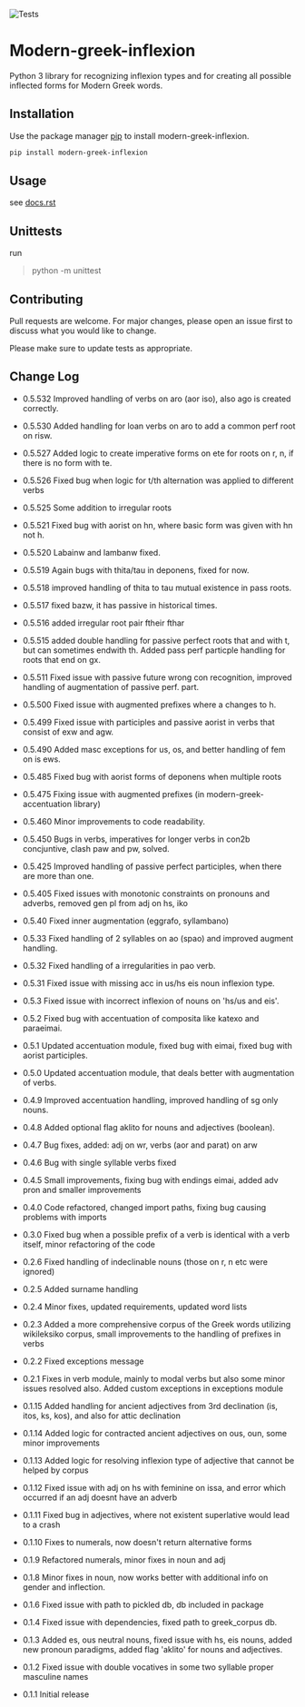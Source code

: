 ![Tests](https://github.com/PicusZeus/modern-greek-inflexion/actions/workflows/tests.yml/badge.svg)
 

# Modern-greek-inflexion

Python 3 library for recognizing inflexion types and for creating all possible inflected forms for Modern Greek words.

## Installation

Use the package manager [pip](https://pip.pypa.io/en/stable/) to install modern-greek-inflexion.

```bash
pip install modern-greek-inflexion
```

## Usage

see [docs.rst](https://github.com/PicusZeus/modern_greek_inflexion/blob/master/docs.rst)

## Unittests
run 
>python -m unittest

## Contributing
Pull requests are welcome. For major changes, please open an issue first to discuss what you would like to change.

Please make sure to update tests as appropriate.

## Change Log
 * 0.5.532 Improved handling of verbs on aro (aor iso), also ago is created correctly.
 * 0.5.530 Added handling for loan verbs on aro to add a common perf root on risw.
 * 0.5.527 Added logic to create imperative forms on ete for roots on r, n, if there is no form with te.
 * 0.5.526 Fixed bug when logic for t/th alternation was applied to different verbs
 * 0.5.525 Some addition to irregular roots
 * 0.5.521 Fixed bug with aorist on hn, where basic form was given with hn not h.
 * 0.5.520 Labainw and lambanw fixed.
 * 0.5.519 Again bugs with thita/tau in deponens, fixed for now.
 * 0.5.518 improved handling of thita to tau mutual existence in pass roots. 
 * 0.5.517 fixed bazw, it has passive in historical times.
 * 0.5.516 added irregular root pair ftheir fthar
 * 0.5.515 added double handling for passive perfect roots that and with t, but can sometimes endwith th. Added pass perf particple handling for roots that end on gx.
 * 0.5.511 Fixed issue with passive future wrong con recognition, improved handling of augmentation of passive perf. part.
 * 0.5.500 Fixed issue with augmented prefixes where a changes to h.
 * 0.5.499 Fixed issue with participles and passive aorist in verbs that consist of exw and agw.
 * 0.5.490 Added masc exceptions for us, os, and better handling of fem on is ews.
 * 0.5.485 Fixed bug with aorist forms of deponens when multiple roots
 * 0.5.475 Fixing issue with augmented prefixes (in modern-greek-accentuation library)
 * 0.5.460 Minor improvements to code readability.
 * 0.5.450 Bugs in verbs, imperatives for longer verbs in con2b concjuntive, clash paw and pw, solved.
 * 0.5.425 Improved handling of passive perfect participles, when there are more than one.
 * 0.5.405 Fixed issues with monotonic constraints on pronouns and adverbs, removed gen pl from adj on hs, iko
 * 0.5.40 Fixed inner augmentation (eggrafo, syllambano)
 * 0.5.33 Fixed handling of 2 syllables on ao (spao) and improved augment handling.
 * 0.5.32 Fixed handling of a irregularities in pao verb.
 * 0.5.31 Fixed issue with missing acc in us/hs eis noun inflexion type.
 * 0.5.3 Fixed issue with incorrect inflexion of nouns on 'hs/us and eis'.
 * 0.5.2 Fixed bug with accentuation of composita like katexo and paraeimai.
 * 0.5.1 Updated accentuation module, fixed bug with eimai, fixed bug with aorist participles.
 * 0.5.0 Updated accentuation module, that deals better with augmentation of verbs.
 * 0.4.9 Improved accentuation handling, improved handling of sg only nouns.
 * 0.4.8 Added optional flag aklito for nouns and adjectives (boolean).
 * 0.4.7 Bug fixes, added: adj on wr, verbs (aor and parat) on arw
 * 0.4.6 Bug with single syllable verbs fixed
 * 0.4.5 Small improvements, fixing bug with endings eimai, added adv pron and smaller improvements
 * 0.4.0 Code refactored, changed import paths, fixing bug causing problems with imports
 * 0.3.0 Fixed bug when a possible prefix of a verb is identical with a verb itself, minor refactoring of the code
 * 0.2.6 Fixed handling of indeclinable nouns (those on r, n etc were ignored)
 * 0.2.5 Added surname handling
 * 0.2.4 Minor fixes, updated requirements, updated word lists
 * 0.2.3 Added a more comprehensive corpus of the Greek words utilizing wikileksiko corpus, small improvements to the handling of prefixes in verbs
 * 0.2.2 Fixed exceptions message
 * 0.2.1 Fixes in verb module, mainly to modal verbs but also some minor issues resolved also. Added custom exceptions in exceptions module

 * 0.1.15 Added handling for ancient adjectives from 3rd declination (is, itos, ks, kos), and also for attic declination
 * 0.1.14 Added logic for contracted ancient adjectives on ous, oun, some minor improvements
 * 0.1.13 Added logic for resolving inflexion type of adjective that cannot be helped by corpus
 * 0.1.12 Fixed issue with adj on hs with feminine on issa, and error which occurred if an adj doesnt have an adverb
 * 0.1.11 Fixed bug in adjectives, where not existent superlative would lead to a crash
 * 0.1.10 Fixes to numerals, now doesn't return alternative forms
 * 0.1.9 Refactored numerals, minor fixes in noun and adj
 * 0.1.8 Minor fixes in noun, now works better with additional info on gender and inflection.
 * 0.1.6 Fixed issue with path to pickled db, db included in package
 * 0.1.4 Fixed issue with dependencies, fixed path to greek_corpus db.
 * 0.1.3 Added es, ous neutral nouns, fixed issue with hs, eis nouns, added new pronoun paradigms, added flag 'aklito' for nouns and adjectives.
 * 0.1.2 Fixed issue with double vocatives in some two syllable proper masculine names
 * 0.1.1 Initial release


